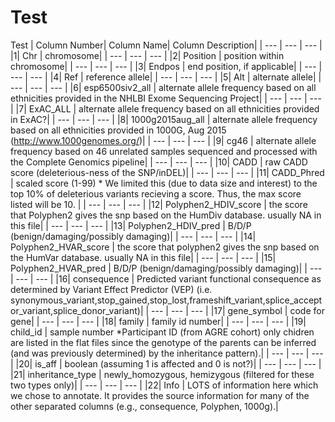 # Test
Test
| Column Number| Column Name| Column Description|
| --- | --- | --- | 
|1| Chr | chromosome|
| --- | --- | --- | 
|2| Position | position within chromosome|
| --- | --- | --- | 
|3| Endpos | end position, if applicable|
| --- | --- | --- | 
|4| Ref | reference allele|
| --- | --- | --- | 
|5| Alt | alternate allele|
| --- | --- | --- | 
|6| esp6500siv2_all | alternate allele frequency based on all ethnicities provided in the NHLBI Exome Sequencing Project|
| --- | --- | --- | 
|7| ExAC_ALL | alternate allele frequency based on all ethnicities provided in ExAC?|
| --- | --- | --- | 
|8| 1000g2015aug_all | alternate allele frequency based on all ethnicities provided in 1000G, Aug 2015 (http://www.1000genomes.org/)|
| --- | --- | --- | 
|9| cg46 | alternate allele frequency based on 46 unrelated samples sequenced and processed with the Complete Genomics pipeline|
| --- | --- | --- | 
|10| CADD | raw CADD score (deleterious-ness of the SNP/inDEL)|
| --- | --- | --- | 
|11| CADD_Phred | scaled score (1-99) * We limited this (due to data size and interest) to the top 10% of deleterious variants recieving a score. Thus, the max score listed will be 10. |
| --- | --- | --- | 
|12| Polyphen2_HDIV_score | the score that Polyphen2 gives the snp based on the HumDiv database.  usually NA in this file|
| --- | --- | --- | 
|13| Polyphen2_HDIV_pred | B/D/P (benign/damaging/possibly damaging)|
| --- | --- | --- | 
|14| Polyphen2_HVAR_score | the score that polyphen2 gives the snp based on the HumVar database.  usually NA in this file|
| --- | --- | --- | 
|15| Polyphen2_HVAR_pred | B/D/P (benign/damaging/possibly damaging)|
| --- | --- | --- | 
|16| consequence | Predicted variant functional consequence as determined by Variant Effect Predictor (VEP) (i.e. synonymous_variant,stop_gained,stop_lost,frameshift_variant,splice_acceptor_variant,splice_donor_variant)|
| --- | --- | --- | 
|17| gene_symbol | code for gene|
| --- | --- | --- | 
|18| family | family id number|
| --- | --- | --- | 
|19| child_id | sample number *Participant ID (from AGRE cohort) only chidren are listed in the flat files since the genotype of the parents can be inferred (and was previously determined) by the inheritance pattern).|
| --- | --- | --- | 
|20| is_aff | boolean (assuming 1 is affected and 0 is not?)|
| --- | --- | --- | 
|21| inheritance_type | newly_homozygous, hemizygous (filtered for these two types only)|
| --- | --- | --- | 
|22| Info | LOTS of information here which we chose to annotate. It provides the source information for many of the other separated columns (e.g., consequence, Polyphen, 1000g).|
